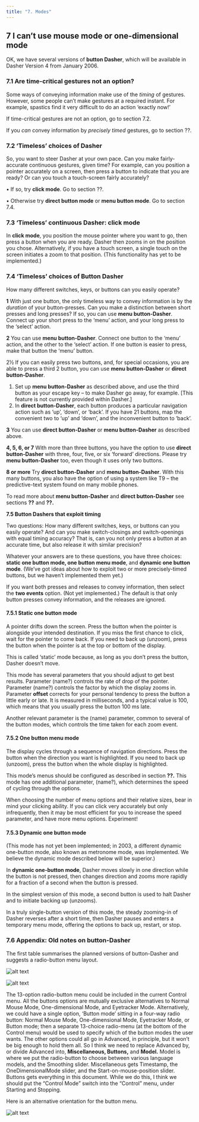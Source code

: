 ```yaml
---
title: "7. Modes"
---
```

## 7 I can’t use mouse mode or one-dimensional mode

OK, we have several versions of **button Dasher**, which will be available in Dasher Version 4
from January 2006.

### 7.1 Are time-critical gestures not an option?

Some ways of conveying information make use of the *timing* of gestures. However, some people can’t make gestures at a required instant. For example, spastics find it very difficult to do an action ‘exactly now!’

If time-critical gestures are not an option, go to section 7.2.

If you *can* convey information by *precisely timed* gestures, go to section ??.

### 7.2 ‘Timeless’ choices of Dasher

So, you want to steer Dasher at your own pace. Can you make fairly-accurate continuous gestures, given time? For example, can you position a pointer accurately on a screen, then press a button to indicate that you are ready? Or can you touch a touch-screen fairly accurately?

• If so, try **click mode**. Go to section ??.

• Otherwise try **direct button mode** or **menu button mode**. Go to section 7.4.

### 7.3 ‘Timeless’ continuous Dasher: click mode

In **click mode**, you position the mouse pointer where you want to go, then press a button when you are ready. Dasher then zooms in on the position you chose.
Alternatively, if you have a touch screen, a single touch on the screen initiates a zoom to that position. (This functionality has yet to be implemented.)

### 7.4 ‘Timeless’ choices of Button Dasher

How many different switches, keys, or buttons can you easily operate?

**1** With just one button, the only timeless way to convey information is by the *duration* of your button-presses. Can you make a distinction between short presses and long presses? If so, you can use **menu button-Dasher**. Connect up your short press to the ‘menu’ action, and your long press to the ‘select’ action.

**2** You can use **menu button-Dasher**. Connect one button to the ‘menu’ action, and the other to the ‘select’ action. If one button is easier to press, make that button the ‘menu’ button.

2½ If you can easily press two buttons, and, for special occasions, you are able to press a third 2
button, you can use **menu button-Dasher** or **direct button-Dasher**.

1. Set up **menu button-Dasher** as described above, and use the third button as your escape key – to make Dasher go away, for example. [This feature is not currently provided within Dasher.]
2. In **direct button-Dasher**, each button produces a particular navigation action such as ‘up’, ‘down’, or ‘back’. If you have 21 buttons, map the convenient two to ‘up’ and ‘down’, and the inconvenient button to ‘back’.

**3** You can use **direct button-Dasher** or **menu button-Dasher** as described above.

**4, 5, 6, or 7** With more than three buttons, you have the option to use **direct button-Dasher** with three, four, five, or six ‘forward’ directions. Please try **menu button-Dasher** too, even though it uses only two buttons.

**8 or more** Try **direct button-Dasher** and **menu button-Dasher**. With this many buttons, you also have the option of using a system like T9 – the predictive-text system found on many mobile phones.

To read more about **menu button-Dasher** and **direct button-Dasher** see sections **??** and **??.**

**7.5 Button Dashers that exploit timing**

Two questions: How many different switches, keys, or buttons can you easily operate? And can you make switch-closings and switch-openings with equal timing accuracy?
That is, can you not only press a button at an accurate time, but also release it with similar precision?

Whatever your answers are to these questions, you have three choices: **static one button mode, one button menu mode**, and **dynamic one button mode**. (We’ve got ideas about how to exploit two or more precisely-timed buttons, but we haven’t implemented them yet.)

If you want both presses and releases to convey information, then select the **two events** option. (Not yet implemented.) The default is that only button presses convey information, and the releases are ignored.

#### 7.5.1 Static one button mode

A pointer drifts down the screen. Press the button when the pointer is alongside your intended destination. If you miss the first chance to click, wait for the pointer to come back. If you need to back up (unzoom), press the button when the pointer is at the top or bottom of the display.

This is called ‘static’ mode because, as long as you don’t press the button, Dasher doesn’t move.

This mode has several parameters that you should adjust to get best results. Parameter (name?) controls the rate of drop of the pointer. Parameter (name?) controls the factor by which the display zooms in. Parameter **offset** corrects for your personal tendency to press the button a little early or late. It is measured in milliseconds, and a typical value is 100, which means that you usually press the button 100 ms late.

Another relevant parameter is the (name) parameter, common to several of the button modes, which controls the time taken for each zoom event.

#### 7.5.2 One button menu mode

The display cycles through a sequence of navigation directions. Press the button when the direction you want is highlighted. If you need to back up (unzoom), press the button when the whole display is highlighted.

This mode’s menus should be configured as described in section **??.** This mode has one additional parameter, (name?), which determines the speed of cycling through the options.

When choosing the number of menu options and their relative sizes, bear in mind your clicking ability. If you can click very accurately but only infrequently, then it may be most efficient for you to increase the speed parameter, and have more menu options. Experiment!

#### 7.5.3 Dynamic one button mode
(This mode has not yet been implemented; in 2003, a different dynamic one-button mode, also known as metronome mode, was implemented. We believe the dynamic mode described below will be superior.)

In **dynamic one-button mode**, Dasher moves slowly in one direction while the button is not pressed, then changes direction and zooms more rapidly for a fraction of a second when the button is pressed.

In the simplest version of this mode, a second button is used to halt Dasher and to initiate backing up (unzooms).

In a truly single-button version of this mode, the steady zooming-in of Dasher reverses after a short time, then Dasher pauses and enters a temporary menu mode, offering the options to back up, restart, or stop.

### 7.6 Appendix: Old notes on button-Dasher

The first table summarises the planned versions of button-Dasher and suggests a radio-button menu layout.

![alt text](https://raw.githubusercontent.com/uukurt/website/manual/content/get-started/Manual/images/image8.png)

![alt text](https://raw.githubusercontent.com/uukurt/website/manual/content/get-started/Manual/images/image9.png)

The 13-option radio-button menu could be included in the current Control menu. All the buttons options are mutually exclusive alternatives to Normal Mouse Mode, One-dimensional Mode, and Eyetracker Mode. Alternatively, we could have a single option, ‘Button mode’ sitting in a four-way radio button: Normal Mouse Mode, One-dimensional Mode, Eyetracker Mode, or Button mode; then a separate 13-choice radio-menu (at the bottom of the Control menu) would be used to specify which of the button modes the user wants. The other options could all go in Advanced, in principle, but it won’t be big enough to hold them all. So I think we need to replace Advanced by, or divide Advanced into, **Miscellaneous, Buttons,** and **Model.** Model is where we put the radio-button to choose between various language models, and the Smoothing slider. Miscellaneous gets Timestamp, the OneDimensionalMode slider, and the Start-on-mouse-position slider. Buttons gets everything in this document. While we do this, I think we should put the “Control Mode” switch into the “Control” menu, under Starting and Stopping.

Here is an alternative orientation for the button menu.

![alt text](https://raw.githubusercontent.com/uukurt/website/manual/content/get-started/Manual/images/image10.png)
